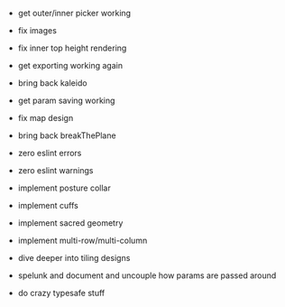 - get outer/inner picker working
- fix images

- fix inner top height rendering
- get exporting working again

- bring back kaleido

- get param saving working

- fix map design

- bring back breakThePlane

- zero eslint errors
- zero eslint warnings

- implement posture collar
- implement cuffs
- implement sacred geometry
- implement multi-row/multi-column
- dive deeper into tiling designs

- spelunk and document and uncouple how params are passed around

- do crazy typesafe stuff